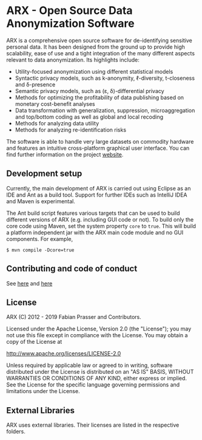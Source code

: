 ARX - Open Source Data Anonymization Software
====

ARX is a comprehensive open source software for de-identifying sensitive personal data. 
It has been designed from the ground up to provide high scalability, ease of use and a 
tight integration of the many different aspects relevant to data anonymization. Its highlights include:

 * Utility-focused anonymization using different statistical models
 * Syntactic privacy models, such as k-anonymity, ℓ-diversity, t-closeness and δ-presence
 * Semantic privacy models, such as (ɛ, δ)-differential privacy
 * Methods for optimizing the profitability of data publishing based on monetary cost-benefit analyses
 * Data transformation with generalization, suppression, microaggregation and top/bottom coding as well as global and local recoding
 * Methods for analyzing data utility
 * Methods for analyzing re-identification risks

The software is able to handle very large datasets on commodity hardware and features an intuitive cross-platform 
graphical user interface. You can find further information on the project [website](http://arx.deidentifier.org/). 

Development setup
------

Currently, the main development of ARX is carried out using Eclipse as an IDE and Ant as a build tool. Support for further IDEs such as IntelliJ IDEA and Maven is experimental.

The Ant build script features various targets that can be used to build different versions of ARX (e.g. including GUI code or not). To build only the core code using Maven, set the system property `core` to `true`. This will build a platform independent jar with the ARX main code module and no GUI components. For example,

```$ mvn compile -Dcore=true``` 

Contributing and code of conduct
------

See [here](https://github.com/arx-deidentifier/arx/blob/master/contributing.md) and [here](https://github.com/arx-deidentifier/arx/blob/master/code_of_conduct.md) 

License
------

ARX (C) 2012 - 2019 Fabian Prasser and Contributors.

Licensed under the Apache License, Version 2.0 (the "License"); 
you may not use this file except in compliance with the License. 
You may obtain a copy of the License at

http://www.apache.org/licenses/LICENSE-2.0

Unless required by applicable law or agreed to in writing, 
software distributed under the License is distributed on 
an "AS IS" BASIS, WITHOUT WARRANTIES OR CONDITIONS OF ANY KIND, 
either express or implied. See the License for the specific language 
governing permissions and limitations under the License. 

External Libraries
------

ARX uses external libraries. Their licenses are listed in the respective folders.
